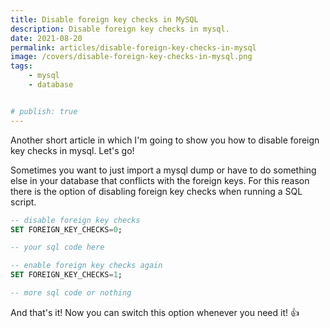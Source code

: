 ```yaml
---
title: Disable foreign key checks in MySQL
description: Disable foreign key checks in mysql.
date: 2021-08-20
permalink: articles/disable-foreign-key-checks-in-mysql
image: /covers/disable-foreign-key-checks-in-mysql.png
tags: 
    - mysql
    - database


# publish: true
---
```


Another short article in which I'm going to show you how to disable foreign key checks in mysql. Let's go!

<!-- more -->

Sometimes you want to just import a mysql dump or have to do something else in your database that conflicts with the foreign keys. For this reason there is the option of disabling foreign key checks when running a SQL script.

```sql
-- disable foreign key checks
SET FOREIGN_KEY_CHECKS=0; 

-- your sql code here

-- enable foreign key checks again
SET FOREIGN_KEY_CHECKS=1;

-- more sql code or nothing
```

And that's it! Now you can switch this option whenever you need it! 👍
